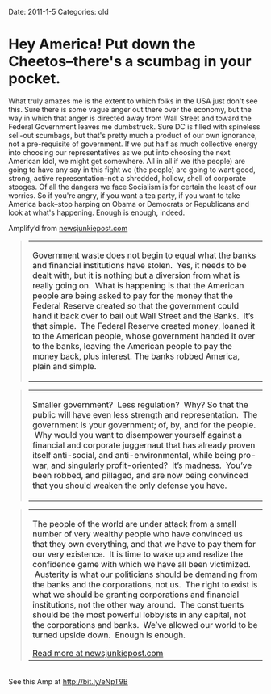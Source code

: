 Date: 2011-1-5
Categories: old

# Hey America! Put down the Cheetos–there's a scumbag in your pocket.

<div class="Amp_Commentary_Wrap"><div class="Amp_Post_Text"><p>What truly amazes me is the extent to which folks in the USA just don't see this. Sure there is some vague anger out there over the economy, but the way in which that anger is directed away from Wall Street and toward the Federal Government leaves me dumbstruck. Sure DC is filled with spineless sell-out scumbags, but that's pretty much a product of our own ignorance, not a pre-requisite of government. If we put half as much collective energy into choosing our representatives as we put into choosing the next American Idol, we might get somewhere. All in all if we (the people) are going to have any say in this fight we (the people) are going to want good, strong, active representation–not a shredded, hollow, shell of corporate stooges. Of all the dangers we face Socialism is for certain the least of our worries. So if you're angry, if you want a tea party, if you want to take America back–stop harping on Obama or Democrats or Republicans and look at what's happening. Enough is enough, indeed.</p></div></div><div class=""><div class="Amp_Content_Outer"><div class="Amp_Top_Wrap"><div class="Amp_Source_First"><span>Amplify&rsquo;d from <a rel="clipsource" target="_blank" title="http://newsjunkiepost.com/2011/01/04/the-austerity-scam-next-target-the-u-s-a-2/" href="http://newsjunkiepost.com/2011/01/04/the-austerity-scam-next-target-the-u-s-a-2/">newsjunkiepost.com</a></span></div></div><div class="Amp_Middle_Wrap"><blockquote class="Amp_Content_Item" cite="http://newsjunkiepost.com/2011/01/04/the-austerity-scam-next-target-the-u-s-a-2/"><table cellpadding="0" cellspacing="0"><tr><td><div class="TxtCntnt"><p id="AutoGeneratedID-1">Government  waste does not begin to equal what the banks and financial institutions  have stolen. &#160;Yes, it needs to be dealt with, but it is nothing but a  diversion from what is really going on. &#160;What is happening is that the  American people are being asked to pay for the money that the Federal  Reserve created so that the government could hand it back over to bail  out Wall Street and the Banks. &#160;It&#8217;s that simple. &#160;The Federal Reserve  created money, loaned it to the American people, whose government handed  it over to the banks, leaving the American people to pay the money  back, plus interest. The banks robbed America, plain and simple.</p></div></td></tr></table></blockquote><div class="Amp_Content_Hr"></div><blockquote class="Amp_Content_Item" cite="http://newsjunkiepost.com/2011/01/04/the-austerity-scam-next-target-the-u-s-a-2/"><table cellpadding="0" cellspacing="0"><tr><td><div class="TxtCntnt"><p id="AutoGeneratedID-0">Smaller  government? &#160;Less regulation? &#160;Why? So that the public will have even  less strength and representation. &#160;The government is your government;  of, by, and for the people. &#160;Why would you want to disempower yourself  against a financial and corporate juggernaut that has already proven  itself anti-social, and anti-environmental, while being pro-war, and  singularly profit-oriented? &#160;It&#8217;s madness. &#160;You&#8217;ve been robbed, and  pillaged, and are now being convinced that you should weaken the only  defense you have.</p></div></td></tr></table></blockquote><div class="Amp_Content_Hr"></div><blockquote class="Amp_Content_Item" cite="http://newsjunkiepost.com/2011/01/04/the-austerity-scam-next-target-the-u-s-a-2/"><table cellpadding="0" cellspacing="0"><tr><td><div class="TxtCntnt"><p id="AutoGeneratedID-2">The  people of the world are under attack from a small number of very  wealthy people who have convinced us that they own everything, and that  we have to pay them for our very existence. &#160;It is time to wake up and  realize the confidence game with which we have all been victimized.  &#160;Austerity is what our politicians should be demanding from the banks  and the corporations, not us. &#160;The right to exist is what we should be  granting corporations and financial institutions, not the other way  around. &#160;The constituents should be the most powerful lobbyists in any  capital, not the corporations and banks. &#160;We&#8217;ve allowed our world to be  turned upside down. &#160;Enough is enough.</p></div><span class="Amp_Source_Button"><a rel="clipsource" target="_blank" title="http://newsjunkiepost.com/2011/01/04/the-austerity-scam-next-target-the-u-s-a-2/" href="http://newsjunkiepost.com/2011/01/04/the-austerity-scam-next-target-the-u-s-a-2/">Read more at newsjunkiepost.com</a></span></td></tr></table></blockquote></div><div class="Amp_Bottom_Wrap">&nbsp;</div></div></div><div class="Amp_Link">See this Amp at <a href="http://bit.ly/eNpT9B">http://bit.ly/eNpT9B</a></div><br/>

